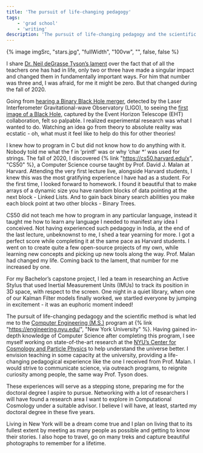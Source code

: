```yaml
---
title: 'The pursuit of life-changing pedagogy'
tags:
    - 'grad school'
    - 'writing'
description: 'The pursuit of life-changing pedagogy and the scientific method is what led me to the Computer Engineering (M.S.) program at New York University.'
---
```


<div>
{% image imgSrc, "stars.jpg", "fullWidth", "100vw", "", false, false %}
</div>

I share <a href="https://youtu.be/tsNrIfDTyWA?si=kdUaSLJTc-KCOtOF">Dr. Neil deGrasse Tyson’s lament</a> over the fact that of all the teachers one has had in life, only two or three have made a singular impact and changed them in fundamentally important ways. For him that number was three and, I was afraid, for me it might be zero. But that changed during the fall of 2020.

Going from <a href="https://www.ligo.caltech.edu/news/ligo20170927">hearing a Binary Black Hole merger</a>, detected by the Laser Interferometer Gravitational-wave Observatory (LIGO), to seeing the <a href="https://science.nasa.gov/resource/first-image-of-a-black-hole/">first image of a Black Hole</a>, captured by the Event Horizon Telescope (EHT) collaboration, felt so palpable. I realized experimental research was what I wanted to do. Watching an idea go from theory to absolute reality was ecstatic - oh, what must it feel like to help do this for other theories! 

I knew how to program in C but did not know how to do anything with it. Nobody told me what the f in ‘printf’ was or why ‘char *’ was used for strings. The fall of 2020, I discovered {% link "https://cs50.harvard.edu/x", "CS50" %}, a Computer Science course taught by Prof. David J. Malan at Harvard. Attending the very first lecture live, alongside Harvard students, I knew this was the most gratifying experience I have had as a student. For the first time, I looked forward to homework. I found it beautiful that to make arrays of a dynamic size you have random blocks of data pointing at the next block - Linked Lists. And to gain back binary search abilities you make each block point at two other blocks - Binary Trees. 

CS50 did not teach me how to program in any particular language, instead it taught me how to learn any language I needed to manifest any idea I conceived. Not having experienced such pedagogy in India, at the end of the last lecture, unbeknownst to me, I shed a tear yearning for more. I got a perfect score while completing it at the same pace as Harvard students. I went on to create quite a few open-source projects of my own, while learning new concepts and picking up new tools along the way. Prof. Malan had changed my life. Coming back to the lament, that number for me increased by one. 

For my Bachelor’s capstone project, I led a team in researching an Active Stylus that used Inertial Measurement Units (IMUs) to track its position in 3D space, with respect to the screen. One night in a quiet library, when one of our Kalman Filter models finally worked, we startled everyone by jumping in excitement - it was an euphoric moment indeed!

The pursuit of life-changing pedagogy and the scientific method is what led me to the <a href="https://engineering.nyu.edu/academics/programs/computer-engineering-ms">Computer Engineering (M.S.)</a> program at {% link "https://engineering.nyu.edu/", "New York University" %}. Having gained in-depth knowledge of Computer Science after completing this program, I see myself working on state-of-the-art research at the <a href="https://cosmo.nyu.edu/">NYU’s Center for Cosmology and Particle Physics</a> to help understand the universe better. I envision teaching in some capacity at the university, providing a life-changing pedagogical experience like the one I received from Prof. Malan. I would strive to communicate science, via outreach programs, to reignite curiosity among people, the same way Prof. Tyson does. 

These experiences will serve as a stepping stone, preparing me for the doctoral degree I aspire to pursue. Networking with a lot of researchers I will have found a research area I want to explore in Computational Cosmology under a suitable advisor. I believe I will have, at least, started my doctoral degree in these five years. 

Living in New York will be a dream come true and I plan on living that to its fullest extent by meeting as many people as possible and getting to know their stories. I also hope to travel, go on many treks and capture beautiful photographs to remember for a lifetime.
